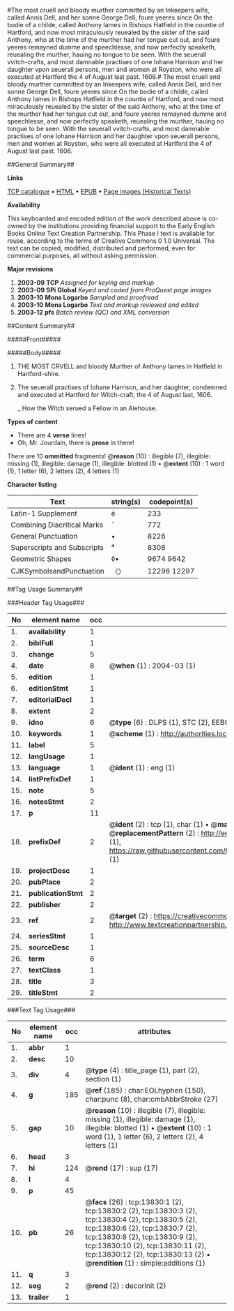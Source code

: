 #The most cruell and bloody murther committed by an Inkeepers wife, called Annis Dell, and her sonne George Dell, foure yeeres since On the bodie of a childe, called Anthony Iames in Bishops Hatfield in the countie of Hartford, and now most miraculously reuealed by the sister of the said Anthony, who at the time of the murther had her tongue cut out, and foure yeeres remayned dumme and speechlesse, and now perfectly speaketh, reuealing the murther, hauing no tongue to be seen. With the seuerall vvitch-crafts, and most damnable practises of one Iohane Harrison and her daughter vpon seuerall persons, men and women at Royston, who were all executed at Hartford the 4 of August last past. 1606.#
The most cruell and bloody murther committed by an Inkeepers wife, called Annis Dell, and her sonne George Dell, foure yeeres since On the bodie of a childe, called Anthony Iames in Bishops Hatfield in the countie of Hartford, and now most miraculously reuealed by the sister of the said Anthony, who at the time of the murther had her tongue cut out, and foure yeeres remayned dumme and speechlesse, and now perfectly speaketh, reuealing the murther, hauing no tongue to be seen. With the seuerall vvitch-crafts, and most damnable practises of one Iohane Harrison and her daughter vpon seuerall persons, men and women at Royston, who were all executed at Hartford the 4 of August last past. 1606.

##General Summary##

**Links**

[TCP catalogue](http://www.ota.ox.ac.uk/tcp/)  • 
[HTML](http://tei.it.ox.ac.uk/tcp/Texts-HTML/free/A20/A20116.html)  • 
[EPUB](http://tei.it.ox.ac.uk/tcp/Texts-EPUB/free/A20/A20116.epub) • 
[Page images (Historical Texts)](https://data.historicaltexts.jisc.ac.uk/view?pubId=eebo-99848718e&pageId=eebo-99848718e-13830-1)

**Availability**

This keyboarded and encoded edition of the
	       work described above is co-owned by the institutions
	       providing financial support to the Early English Books
	       Online Text Creation Partnership. This Phase I text is
	       available for reuse, according to the terms of Creative
	       Commons 0 1.0 Universal. The text can be copied,
	       modified, distributed and performed, even for
	       commercial purposes, all without asking permission.

**Major revisions**

1. __2003-09__ __TCP__ *Assigned for keying and markup*
1. __2003-09__ __SPi Global__ *Keyed and coded from ProQuest page images*
1. __2003-10__ __Mona Logarbo__ *Sampled and proofread*
1. __2003-10__ __Mona Logarbo__ *Text and markup reviewed and edited*
1. __2003-12__ __pfs__ *Batch review (QC) and XML conversion*

##Content Summary##

#####Front#####

#####Body#####

1. THE MOST CRVELL and bloody Murther of Anthony Iames in Hatfield in Hartford-shire.

1. The seuerall practises of Iohane Harrison, and her daughter, condemned and executed at Hartford for Witch-craft, the 4 of August last, 1606.

    _ How the Witch serued a Fellow in an Alehouse.

**Types of content**

  * There are 4 **verse** lines!
  * Oh, Mr. Jourdain, there is **prose** in there!

There are 10 **ommitted** fragments! 
 @__reason__ (10) : illegible (7), illegible: missing (1), illegible: damage (1), illegible: blotted (1)  •  @__extent__ (10) : 1 word (1), 1 letter (6), 2 letters (2), 4 letters (1)

**Character listing**


|Text|string(s)|codepoint(s)|
|---|---|---|
|Latin-1 Supplement|é|233|
|Combining             Diacritical Marks|̄|772|
|General Punctuation|•|8226|
|Superscripts             and Subscripts|⁴|8308|
|Geometric Shapes|◊▪|9674 9642|
|CJKSymbolsandPunctuation|〈〉|12296 12297|

##Tag Usage Summary##

###Header Tag Usage###

|No|element name|occ|attributes|
|---|---|---|---|
|1.|__availability__|1||
|2.|__biblFull__|1||
|3.|__change__|5||
|4.|__date__|8| @__when__ (1) : 2004-03 (1)|
|5.|__edition__|1||
|6.|__editionStmt__|1||
|7.|__editorialDecl__|1||
|8.|__extent__|2||
|9.|__idno__|6| @__type__ (6) : DLPS (1), STC (2), EEBO-CITATION (1), PROQUEST (1), VID (1)|
|10.|__keywords__|1| @__scheme__ (1) : http://authorities.loc.gov/ (1)|
|11.|__label__|5||
|12.|__langUsage__|1||
|13.|__language__|1| @__ident__ (1) : eng (1)|
|14.|__listPrefixDef__|1||
|15.|__note__|5||
|16.|__notesStmt__|2||
|17.|__p__|11||
|18.|__prefixDef__|2| @__ident__ (2) : tcp (1), char (1)  •  @__matchPattern__ (2) : ([0-9\-]+):([0-9IVX]+) (1), (.+) (1)  •  @__replacementPattern__ (2) : http://eebo.chadwyck.com/downloadtiff?vid=$1&page=$2 (1), https://raw.githubusercontent.com/textcreationpartnership/Texts/master/tcpchars.xml#$1 (1)|
|19.|__projectDesc__|1||
|20.|__pubPlace__|2||
|21.|__publicationStmt__|2||
|22.|__publisher__|2||
|23.|__ref__|2| @__target__ (2) : https://creativecommons.org/publicdomain/zero/1.0/ (1), http://www.textcreationpartnership.org/docs/. (1)|
|24.|__seriesStmt__|1||
|25.|__sourceDesc__|1||
|26.|__term__|6||
|27.|__textClass__|1||
|28.|__title__|3||
|29.|__titleStmt__|2||


###Text Tag Usage###

|No|element name|occ|attributes|
|---|---|---|---|
|1.|__abbr__|1||
|2.|__desc__|10||
|3.|__div__|4| @__type__ (4) : title_page (1), part (2), section (1)|
|4.|__g__|185| @__ref__ (185) : char:EOLhyphen (150), char:punc (8), char:cmbAbbrStroke (27)|
|5.|__gap__|10| @__reason__ (10) : illegible (7), illegible: missing (1), illegible: damage (1), illegible: blotted (1)  •  @__extent__ (10) : 1 word (1), 1 letter (6), 2 letters (2), 4 letters (1)|
|6.|__head__|3||
|7.|__hi__|124| @__rend__ (17) : sup (17)|
|8.|__l__|4||
|9.|__p__|45||
|10.|__pb__|26| @__facs__ (26) : tcp:13830:1 (2), tcp:13830:2 (2), tcp:13830:3 (2), tcp:13830:4 (2), tcp:13830:5 (2), tcp:13830:6 (2), tcp:13830:7 (2), tcp:13830:8 (2), tcp:13830:9 (2), tcp:13830:10 (2), tcp:13830:11 (2), tcp:13830:12 (2), tcp:13830:13 (2)  •  @__rendition__ (1) : simple:additions (1)|
|11.|__q__|3||
|12.|__seg__|2| @__rend__ (2) : decorInit (2)|
|13.|__trailer__|1||
